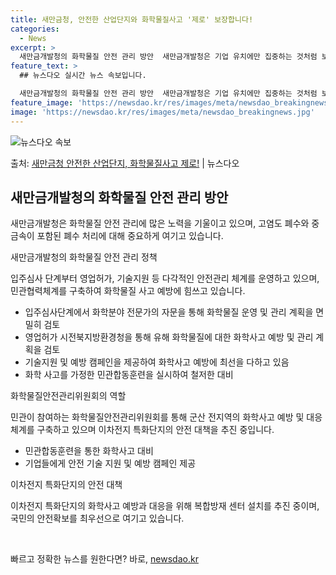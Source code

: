 ```yaml
---
title: 새만금청, 안전한 산업단지와 화학물질사고 '제로' 보장합니다!
categories:
  - News
excerpt: >
  새만금개발청의 화학물질 안전 관리 방안  새만금개발청은 기업 유치에만 집중하는 것처럼 보이지만, 실제로는 화…
feature_text: >
  ## 뉴스다오 실시간 뉴스 속보입니다.

  새만금개발청의 화학물질 안전 관리 방안  새만금개발청은 기업 유치에만 집중하는 것처럼 보이지만, 실제로는 화…
feature_image: 'https://newsdao.kr/res/images/meta/newsdao_breakingnews.jpg'
image: 'https://newsdao.kr/res/images/meta/newsdao_breakingnews.jpg'
---
```


![뉴스다오 속보](https://newsdao.kr/res/images/meta/newsdao_breakingnews.jpg)

<p>출처: <a href="https://newsdao.kr/4757" rel="dofollow">새만금청 안전한 산업단지, 화학물질사고 제로!</a> | 뉴스다오</p>

<h2 data-ke-size="size26">새만금개발청의 화학물질 안전 관리 방안</h2>
새만금개발청은 화학물질 안전 관리에 많은 노력을 기울이고 있으며, 고염도 폐수와 중금속이 포함된 폐수 처리에 대해 중요하게 여기고 있습니다.

<p data-ke-size="size16">새만금개발청의 화학물질 안전 관리 정책</p>
<div>
  <p data-ke-size="size16">입주심사 단계부터 영업허가, 기술지원 등 다각적인 안전관리 체계를 운영하고 있으며, 민관협력체계를 구축하여 화학물질 사고 예방에 힘쓰고 있습니다.</p>
  <ul>
    <li>입주심사단계에서 화학분야 전문가의 자문을 통해 화학물질 운영 및 관리 계획을 면밀히 검토</li>
    <li>영업허가 시전북지방환경청을 통해 유해 화학물질에 대한 화학사고 예방 및 관리 계획을 검토</li>
    <li>기술지원 및 예방 캠페인을 제공하여 화학사고 예방에 최선을 다하고 있음</li>
    <li>화학 사고를 가정한 민관합동훈련을 실시하여 철저한 대비</li>
  </ul>
</div>

<p data-ke-size="size16">화학물질안전관리위원회의 역할</p>
<div>
  <p data-ke-size="size16">민관이 참여하는 화학물질안전관리위원회를 통해 군산 전지역의 화학사고 예방 및 대응 체계를 구축하고 있으며 이차전지 특화단지의 안전 대책을 추진 중입니다.</p>
  <ul>
    <li>민관합동훈련을 통한 화학사고 대비</li>
    <li>기업들에게 안전 기술 지원 및 예방 캠페인 제공</li>
  </ul>
</div>

<p data-ke-size="size16">이차전지 특화단지의 안전 대책</p>
<div>
  <p data-ke-size="size16">이차전지 특화단지의 화학사고 예방과 대응을 위해 복합방재 센터 설치를 추진 중이며, 국민의 안전확보를 최우선으로 여기고 있습니다.</p>
</div>

<p data-ke-size="size16">&nbsp;</p> 

빠르고 정확한 뉴스를 원한다면? 바로, <a href="https://newsdao.kr" rel="dofollow">newsdao.kr</a>


